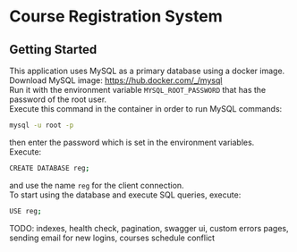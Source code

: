 # Course Registration System

## Getting Started
This application uses MySQL as a primary database using a docker image.<br>
Download MySQL image: https://hub.docker.com/_/mysql<br>
Run it with the environment variable `MYSQL_ROOT_PASSWORD` that has the password of the root user.<br>
Execute this command in the container in order to run MySQL commands: 
```sh
mysql -u root -p
```
then enter the password which is set in the environment variables.<br>
Execute: 
```sh
CREATE DATABASE reg;
```
and use the name `reg` for the client connection.<br>
To start using the database and execute SQL queries, execute:
```sh
USE reg;
```

TODO: indexes, health check, pagination, swagger ui, custom errors pages, sending email for new logins, courses schedule conflict